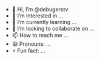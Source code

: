 - 👋 Hi, I’m @debugerstv
- 👀 I’m interested in ...
- 🌱 I’m currently learning ...
- 💞️ I’m looking to collaborate on ...
- 📫 How to reach me ...
- 😄 Pronouns: ...
- ⚡ Fun fact: ...

<!---
debugerstv/debugerstv is a ✨ special ✨ repository because its `README.md` (this file) appears on your GitHub profile.
You can click the Preview link to take a look at your changes.
--->
